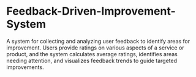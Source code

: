 # Feedback-Driven-Improvement-System
A system for collecting and analyzing user feedback to identify areas for improvement. 
Users provide ratings on various aspects of a service or product,
and the system calculates average ratings, identifies areas needing attention,
and visualizes feedback trends to guide targeted improvements.

